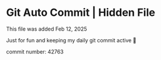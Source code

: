 # Git Auto Commit | Hidden File

This file was added Feb 12, 2025

Just for fun and keeping my daily git commit active 🤪

commit number: 42763
